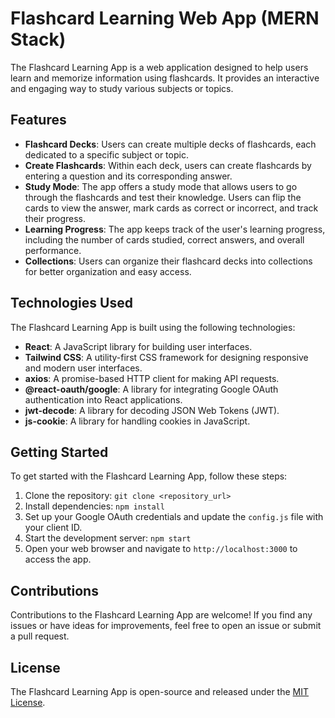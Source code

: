 # Flashcard Learning Web App (MERN Stack)

The Flashcard Learning App is a web application designed to help users learn and memorize information using flashcards. It provides an interactive and engaging way to study various subjects or topics.

## Features

- **Flashcard Decks**: Users can create multiple decks of flashcards, each dedicated to a specific subject or topic.
- **Create Flashcards**: Within each deck, users can create flashcards by entering a question and its corresponding answer.
- **Study Mode**: The app offers a study mode that allows users to go through the flashcards and test their knowledge. Users can flip the cards to view the answer, mark cards as correct or incorrect, and track their progress.
- **Learning Progress**: The app keeps track of the user's learning progress, including the number of cards studied, correct answers, and overall performance.
- **Collections**: Users can organize their flashcard decks into collections for better organization and easy access.

## Technologies Used

The Flashcard Learning App is built using the following technologies:

- **React**: A JavaScript library for building user interfaces.
- **Tailwind CSS**: A utility-first CSS framework for designing responsive and modern user interfaces.
- **axios**: A promise-based HTTP client for making API requests.
- **@react-oauth/google**: A library for integrating Google OAuth authentication into React applications.
- **jwt-decode**: A library for decoding JSON Web Tokens (JWT).
- **js-cookie**: A library for handling cookies in JavaScript.

## Getting Started

To get started with the Flashcard Learning App, follow these steps:

1. Clone the repository: `git clone <repository_url>`
2. Install dependencies: `npm install`
3. Set up your Google OAuth credentials and update the `config.js` file with your client ID.
4. Start the development server: `npm start`
5. Open your web browser and navigate to `http://localhost:3000` to access the app.

## Contributions

Contributions to the Flashcard Learning App are welcome! If you find any issues or have ideas for improvements, feel free to open an issue or submit a pull request.

## License

The Flashcard Learning App is open-source and released under the [MIT License](LICENSE).
